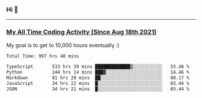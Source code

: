 ### Hi 🙂

---

### <a href="https://wakatime.com/@Eroxl">My All Time Coding Activity (Since Aug 18th 2021)</a>
My goal is to get to 10,000 hours eventually :)
<!--START_SECTION:waka-->

```txt
Total Time: 997 hrs 48 mins

TypeScript       533 hrs 39 mins █████████████▒░░░░░░░░░░░   53.48 %
Python           144 hrs 14 mins ███▓░░░░░░░░░░░░░░░░░░░░░   14.46 %
Markdown         81 hrs 28 mins  ██░░░░░░░░░░░░░░░░░░░░░░░   08.17 %
JavaScript       34 hrs 22 mins  █░░░░░░░░░░░░░░░░░░░░░░░░   03.44 %
JSON             34 hrs 21 mins  █░░░░░░░░░░░░░░░░░░░░░░░░   03.44 %
```

<!--END_SECTION:waka-->
